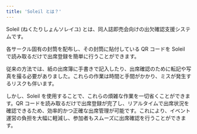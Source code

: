 ```yaml
---
title: 'Soleil とは？'
---
```


Soleil (ねくたりしょんソレイユ) とは、同人誌即売会向けの出欠確認支援システムです。

各サークル固有の封筒を配布し、その封筒に貼付している QR コードを Soleil で読み取るだけで出席登録を簡単に行うことができます。  

従来の方法では、紙の出席簿に手書きで記入したり、出席確認のために転記や写真を撮る必要がありました。これらの作業は時間と手間がかかり、ミスが発生するリスクも伴います。

しかし、Soleil を使用することで、これらの煩雑な作業を一切省くことができます。QR コードを読み取るだけで出席登録が完了し、リアルタイムで出席状況を確認できるため、効率的かつ正確な出席管理が可能です。これにより、イベント運営の負担を大幅に軽減し、参加者もスムーズに出席確認を行うことができます。
